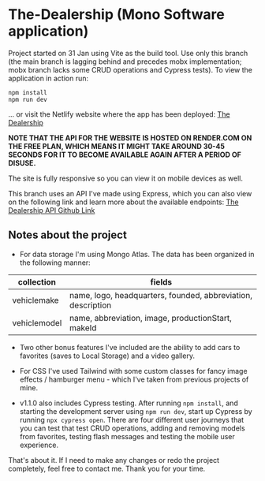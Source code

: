 # The-Dealership (Mono Software application)
Project started on 31 Jan using Vite as the build tool. Use only this branch (the main branch is lagging behind and precedes mobx implementation; mobx branch lacks some CRUD operations and Cypress tests). To view the application in action run:
```terminal
npm install
npm run dev
```
... or visit the Netlify website where the app has been deployed: [The Dealership](https://barjaktarevic-the-dealership-node.netlify.app/ "Click to visit.")

__NOTE THAT THE API FOR THE WEBSITE IS HOSTED ON RENDER.COM ON THE FREE PLAN, WHICH MEANS IT MIGHT TAKE AROUND 30-45 SECONDS FOR IT TO BECOME AVAILABLE AGAIN AFTER A PERIOD OF DISUSE.__

The site is fully responsive so you can view it on mobile devices as well.

This branch uses an API I've made using Express, which you can also view on the following link and learn more about the available endpoints: [The Dealership API Github Link](https://github.com/Barjaktarevic/the-dealership-api "Click to visit and learn about the endpoints.")

## Notes about the project
+ For data storage I'm using Mongo Atlas. The data has been organized in the following manner:

| collection     | fields  | 
| -------------- | ------- | 
| vehiclemake    |   name, logo, headquarters, founded, abbreviation, description     |  
| vehiclemodel   |   name, abbreviation, image, productionStart, makeId      |   

+ Two other bonus features I've included are the ability to add cars to favorites (saves to Local Storage) and a video gallery.

+ For CSS I've used Tailwind with some custom classes for fancy image effects / hamburger menu - which I've taken from previous projects of mine.

+ v1.1.0 also includes Cypress testing. After running `npm install`, and starting the development server using `npm run dev`, start up Cypress by running `npx cypress open`. There are four different user journeys that you can test that test CRUD operations, adding and removing models from favorites, testing flash messages and testing the mobile user experience.

That's about it. If I need to make any changes or redo the project completely, feel free to contact me. Thank you for your time.
